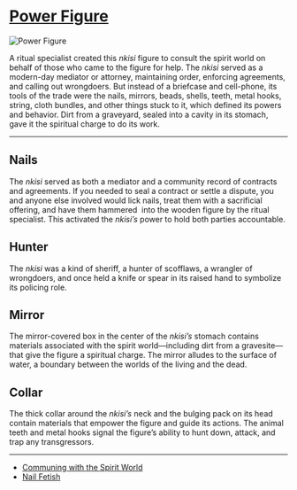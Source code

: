 # [Power Figure](http://artsmia.github.io/griot/#/o/1854)
![Power Figure](http://api.artsmia.org/images/1854/medium.jpg)

<p>A ritual specialist created this <em>nkisi</em> figure to consult the spirit world on behalf of those who came to the figure for help. The <em>nkisi</em> served as a modern-day mediator or attorney, maintaining order, enforcing agreements, and calling out wrongdoers. But instead of a briefcase and cell-phone, its tools of the trade were the nails, mirrors, beads, shells, teeth, metal hooks, string, cloth bundles, and other things stuck to it, which defined its powers and behavior. Dirt from a graveyard, sealed into a cavity in its stomach, gave it the spiritual charge to do its work.</p>

---

## Nails
<p>The<em> nkisi </em>served as both a mediator and a community record of contracts and agreements. If you needed to seal a contract or settle a dispute, you and anyone else involved would lick nails, treat them with a sacrificial offering, and have them hammered &nbsp;into the wooden figure by the ritual specialist. This activated the <em>nkisi’s</em> power to hold both parties accountable.</p>

## Hunter
<p>The <em>nkisi</em> was a kind of sheriff, a hunter of scofflaws, a wrangler of wrongdoers, and once held a knife or spear in its raised hand to symbolize its policing role.</p>

## Mirror
<p>The mirror-covered box in the center of the <em>nkisi’s</em> stomach contains materials associated with the spirit world—including dirt from a gravesite—that give the figure a spiritual charge. The mirror alludes to the surface of water, a boundary between the worlds of the living and the dead.</p>

## Collar
<p>The thick collar around the <em>nkisi’s</em> neck and the bulging pack on its head contain materials that empower the figure and guide its actions. The animal teeth and metal hooks signal the figure’s ability to hunt down, attack, and trap any transgressors.</p>

---

* [Communing with the Spirit World](../stories/communing-with-the-spirit-world.md)
* [Nail Fetish](../stories/nail-fetish.md)
